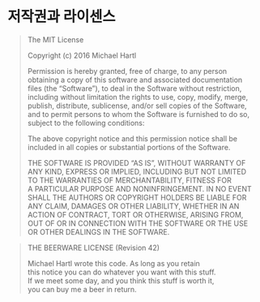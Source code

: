 # 저작권과 라이센스
> The MIT License  
>   
> Copyright (c) 2016 Michael Hartl  
>   
> Permission is hereby granted, free of charge, to any person  
> obtaining a copy of this software and associated documentation  
> files (the “Software”), to deal in the Software without restriction,  
> including without limitation the rights to use, copy, modify, merge,  
> publish, distribute, sublicense, and/or sell copies of the Software,  
> and to permit persons to whom the Software is furnished to do so,  
> subject to the following conditions:  
>   
> The above copyright notice and this permission notice shall be  
> included in all copies or substantial portions of the Software.  
>   
> THE SOFTWARE IS PROVIDED “AS IS”, WITHOUT WARRANTY OF  
> ANY KIND, EXPRESS OR IMPLIED, INCLUDING BUT NOT LIMITED  
> TO THE WARRANTIES OF MERCHANTABILITY, FITNESS FOR  
> A PARTICULAR PURPOSE AND NONINFRINGEMENT. IN NO EVENT  
> SHALL THE AUTHORS OR COPYRIGHT HOLDERS BE LIABLE FOR  
> ANY CLAIM, DAMAGES OR OTHER LIABILITY, WHETHER IN AN  
> ACTION OF CONTRACT, TORT OR OTHERWISE, ARISING FROM,  
> OUT OF OR IN CONNECTION WITH THE SOFTWARE OR THE USE  
> OR OTHER DEALINGS IN THE SOFTWARE.  

> THE BEERWARE LICENSE (Revision 42)  
>   
> Michael Hartl wrote this code. As long as you retain  
> this notice you can do whatever you want with this stuff.  
> If we meet some day, and you think this stuff is worth it,  
> you can buy me a beer in return.  

